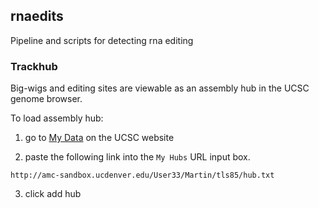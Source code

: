 ## rnaedits

  Pipeline and scripts for detecting rna editing

### Trackhub

  Big-wigs and editing sites are viewable as an assembly hub in the UCSC
  genome browser. 
  
  To load assembly hub:
  
  1) go to [My Data](https://genome.ucsc.edu/cgi-bin/hgHubConnect) on the
  UCSC website
  
  2) paste the following link into the `My Hubs` URL input box. 
  
  `http://amc-sandbox.ucdenver.edu/User33/Martin/tls85/hub.txt`  
  
  3) click add hub


